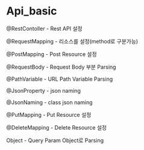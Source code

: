 # Api_basic

@RestContoller - Rest API 설정 

@RequestMapping - 리소스를 설정(method로 구분가능)

@PostMapping - Post Resource 설정 

@RequestBody - Request Body 부분 Parsing 

@PathVariable - URL Path Variable Parsing 

@JsonProperty - json naming 

@JsonNaming - class json naming 

@PutMapping - Put Resource 설정 

@DeleteMapping - Delete Resource 설정 

Object - Query Param Object로 Parsing 

